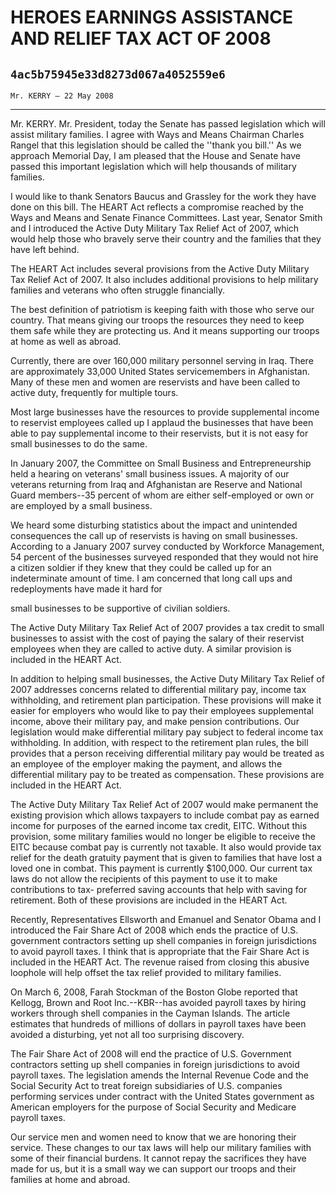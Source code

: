 # HEROES EARNINGS ASSISTANCE AND RELIEF TAX ACT OF 2008
## `4ac5b75945e33d8273d067a4052559e6`
`Mr. KERRY — 22 May 2008`

---


Mr. KERRY. Mr. President, today the Senate has passed legislation 
which will assist military families. I agree with Ways and Means 
Chairman Charles Rangel that this legislation should be called the 
''thank you bill.'' As we approach Memorial Day, I am pleased that the 
House and Senate have passed this important legislation which will help 
thousands of military families.

I would like to thank Senators Baucus and Grassley for the work they 
have done on this bill. The HEART Act reflects a compromise reached by 
the Ways and Means and Senate Finance Committees. Last year, Senator 
Smith and I introduced the Active Duty Military Tax Relief Act of 2007, 
which would help those who bravely serve their country and the families 
that they have left behind.

The HEART Act includes several provisions from the Active Duty 
Military Tax Relief Act of 2007. It also includes additional provisions 
to help military families and veterans who often struggle financially.

The best definition of patriotism is keeping faith with those who 
serve our country. That means giving our troops the resources they need 
to keep them safe while they are protecting us. And it means supporting 
our troops at home as well as abroad.

Currently, there are over 160,000 military personnel serving in Iraq. 
There are approximately 33,000 United States servicemembers in 
Afghanistan. Many of these men and women are reservists and have been 
called to active duty, frequently for multiple tours.

Most large businesses have the resources to provide supplemental 
income to reservist employees called up I applaud the businesses that 
have been able to pay supplemental income to their reservists, but it 
is not easy for small businesses to do the same.

In January 2007, the Committee on Small Business and Entrepreneurship 
held a hearing on veterans' small business issues. A majority of our 
veterans returning from Iraq and Afghanistan are Reserve and National 
Guard members--35 percent of whom are either self-employed or own or 
are employed by a small business.

We heard some disturbing statistics about the impact and unintended 
consequences the call up of reservists is having on small businesses. 
According to a January 2007 survey conducted by Workforce Management, 
54 percent of the businesses surveyed responded that they would not 
hire a citizen soldier if they knew that they could be called up for an 
indeterminate amount of time. I am concerned that long call ups and 
redeployments have made it hard for


small businesses to be supportive of civilian soldiers.

The Active Duty Military Tax Relief Act of 2007 provides a tax credit 
to small businesses to assist with the cost of paying the salary of 
their reservist employees when they are called to active duty. A 
similar provision is included in the HEART Act.

In addition to helping small businesses, the Active Duty Military Tax 
Relief of 2007 addresses concerns related to differential military pay, 
income tax withholding, and retirement plan participation. These 
provisions will make it easier for employers who would like to pay 
their employees supplemental income, above their military pay, and make 
pension contributions. Our legislation would make differential military 
pay subject to federal income tax withholding. In addition, with 
respect to the retirement plan rules, the bill provides that a person 
receiving differential military pay would be treated as an employee of 
the employer making the payment, and allows the differential military 
pay to be treated as compensation. These provisions are included in the 
HEART Act.

The Active Duty Military Tax Relief Act of 2007 would make permanent 
the existing provision which allows taxpayers to include combat pay as 
earned income for purposes of the earned income tax credit, EITC. 
Without this provision, some military families would no longer be 
eligible to receive the EITC because combat pay is currently not 
taxable. It also would provide tax relief for the death gratuity 
payment that is given to families that have lost a loved one in combat. 
This payment is currently $100,000. Our current tax laws do not allow 
the recipients of this payment to use it to make contributions to tax-
preferred saving accounts that help with saving for retirement. Both of 
these provisions are included in the HEART Act.

Recently, Representatives Ellsworth and Emanuel and Senator Obama and 
I introduced the Fair Share Act of 2008 which ends the practice of U.S. 
government contractors setting up shell companies in foreign 
jurisdictions to avoid payroll taxes. I think that is appropriate that 
the Fair Share Act is included in the HEART Act. The revenue raised 
from closing this abusive loophole will help offset the tax relief 
provided to military families.

On March 6, 2008, Farah Stockman of the Boston Globe reported that 
Kellogg, Brown and Root Inc.--KBR--has avoided payroll taxes by hiring 
workers through shell companies in the Cayman Islands. The article 
estimates that hundreds of millions of dollars in payroll taxes have 
been avoided a disturbing, yet not all too surprising discovery.

The Fair Share Act of 2008 will end the practice of U.S. Government 
contractors setting up shell companies in foreign jurisdictions to 
avoid payroll taxes. The legislation amends the Internal Revenue Code 
and the Social Security Act to treat foreign subsidiaries of U.S. 
companies performing services under contract with the United States 
government as American employers for the purpose of Social Security and 
Medicare payroll taxes.

Our service men and women need to know that we are honoring their 
service. These changes to our tax laws will help our military families 
with some of their financial burdens. It cannot repay the sacrifices 
they have made for us, but it is a small way we can support our troops 
and their families at home and abroad.